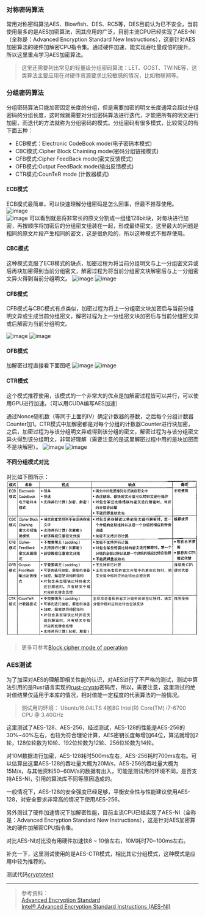 ### 对称密码算法
常用对称密码算法AES、Blowfish、DES、RC5等，DES目前认为已不安全，当前使用最多的是AES加密算法，因其应用的广泛，目前主流CPU已经实现了AES-NI（全称是：Advanced Encryption Standard New Instructions），这是针对AES加密算法的硬件加解密CPU指令集。通过硬件加速，能实现吞吐量成倍的提升。所以这里重点学习AES加密算法。

>这里还需要列出常见的轻量级分组密码算法：LET、GOST、TWINE等，这类算法主要应用在对硬件资源要求比较敏感的情况，比如物联网等。

### 分组密码算法

分组密码算法只能加密固定长度的分组，但是需要加密的明文长度通常会超过分组密码的分组长度，这时候就需要对分组密码算法进行迭代，才能把所有的明文进行加密，而迭代的方法就称为分组密码的模式。分组密码有很多模式，比较常见的有下面五种：
- ECB模式：Electronic CodeBook mode(电子密码本模式)
- CBC模式:Cipher Block Chainiing mode(密码分组链接模式)
- CFB模式:Cipher FeedBack mode(密文反馈模式)
- OFB模式:Output FeedBack mode(输出反馈模式)
- CTR模式:CounTeR mode (计数器模式)         

#### ECB模式
ECB模式最简单，可以快速理解分组密码是怎么回事，但最不推荐使用。
![image](https://upload.wikimedia.org/wikipedia/commons/thumb/d/d6/ECB_encryption.svg/601px-ECB_encryption.svg.png)     
![image](https://upload.wikimedia.org/wikipedia/commons/thumb/e/e6/ECB_decryption.svg/601px-ECB_decryption.svg.png)
可以看到就是将非常长的原文分割成一组组128bit块，对每块进行加密，再按顺序将加密后的分组密文组装在一起，形成最终密文。这里最大的问题是相同的原文片段产生相同的密文，这是很危险的，所以这种模式不推荐使用。


#### CBC模式
这种模式克服了ECB模式的缺点，加密过程为将当前分组明文与上一分组密文异或后再块加密得到当前分组密文，解密过程为将当前分组密文块解密后与上一分组密文异火得到当前分组明文。
![image](https://upload.wikimedia.org/wikipedia/commons/thumb/8/80/CBC_encryption.svg/601px-CBC_encryption.svg.png)
![image](https://upload.wikimedia.org/wikipedia/commons/thumb/2/2a/CBC_decryption.svg/601px-CBC_decryption.svg.png)     

#### CFB模式
CFB模式与CBC模式有点类似，加密过程为将上一分组密文块加密后与当前分组明文异或生成当前分组密文，解密过程为上一分组密文块加密后与当前分组密文异或后解密为当前分组明文。

![image](https://upload.wikimedia.org/wikipedia/commons/thumb/9/9d/CFB_encryption.svg/601px-CFB_encryption.svg.png)  ![image](https://upload.wikimedia.org/wikipedia/commons/thumb/5/57/CFB_decryption.svg/601px-CFB_decryption.svg.png)   

#### OFB模式
加解密过程直接看下面图吧
![image](https://upload.wikimedia.org/wikipedia/commons/thumb/b/b0/OFB_encryption.svg/601px-OFB_encryption.svg.png)
![image](https://upload.wikimedia.org/wikipedia/commons/thumb/f/f5/OFB_decryption.svg/601px-OFB_decryption.svg.png)


#### CTR模式
这个模式推荐使用，该模式的一个非常大的优点是加解密过程皆可以并行，可以使用GPU进行加速。（可以用CUDA编写AES加速）

通过Nonce随机数（等同于上面的IV）确定计数器的基数，之后每个分组计数器Counter加1。CTR模式中加解密都是对每个分组的计数器Counter进行块加密，之后，加密过程为与该分组明文异或得到该分组的密文，解密过程为与该分组密文异火得到该分组明文，非常好理解（需要注意的是这里解密过程中用的是块加密而不是块解密）。
![image](https://upload.wikimedia.org/wikipedia/commons/thumb/4/4d/CTR_encryption_2.svg/601px-CTR_encryption_2.svg.png)
![image](https://upload.wikimedia.org/wikipedia/commons/thumb/3/3c/CTR_decryption_2.svg/601px-CTR_decryption_2.svg.png)



#### 不同分组模式对比
对比如下图所示：
![image](../images/blockmode_compare.png)   


>更多可参考[Block cipher mode of operation](https://en.wikipedia.org/wiki/Block_cipher_mode_of_operation)


### AES测试
为了加深对AES的理解即相关性能的认识，对AES进行了不严格的测试，测试中算法引用的是Rust语言实现的[rust-crypto](https://github.com/DaGenix/rust-crypto/)密码库，所以，需要注意，这里测试的绝对值结果仅适用于本库的情况，相对值能一定程度的代表算法的一般情况。

>测试用的环境： Ubuntu16.04LTS 4核8G Intel(R) Core(TM) i7-6700 CPU @ 3.40GHz

这里测试了AES-128、AES-256，经过测试，AES-128的性能是AES-256的30%~40%左右，也较为符合理论计算，AES密钥长度每增加64位，算法就增加2轮，128位轮数为10轮、192位轮数为12轮、256位轮数为14轮。

对10M数据进行加密，AES-128耗时500ms左右，AES-256耗时700ms左右。可以估算出这里AES-128的吞吐量大概为20M/s，AES-256的吞吐量大概为15M/s，与其他资料50~60M/s的数据有出入，可能是测试用的环境不同，是否支持AES-NI，引用的算法库不同等原因造成的。

一般情况下，AES-128的安全强度已经足够，平衡安全性与性能建议使用AES-128，对安全要求非常高的情况下使用AES-256。

另外测试了硬件加速情况下加解密性能，目前主流CPU已经实现了AES-NI（全称是：Advanced Encryption Standard New Instructions），这是针对AES加密算法的硬件加解密CPU指令集。

对比AES-NI对比没有用硬件加速快8 ~ 10倍左右，10M耗时70~100ms左右。


补充一下，这里测试使用的是AES-CTR模式，相比其它分组模式，这种模式是应用中较为推荐的。

测试代码[cryptotest](./cryptotest)


---
>参考资料：     
[Advanced Encryption Standard](https://en.wikipedia.org/wiki/Advanced_Encryption_Standard)           
[Intel® Advanced Encryption Standard Instructions (AES-NI)](https://software.intel.com/en-us/articles/intel-advanced-encryption-standard-instructions-aes-ni/)
